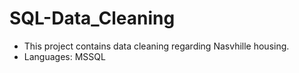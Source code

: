 # SQL-Data_Cleaning

- This project contains data cleaning regarding Nasvhille housing.
- Languages: MSSQL
